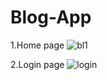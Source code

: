 
# Blog-App

1.Home page
![bl1](https://user-images.githubusercontent.com/73046889/226626083-cdd9558b-d59c-4e0c-bd52-01df703cef63.png)


2.Login page
![login](https://user-images.githubusercontent.com/73046889/226626319-a05ab9f1-8b1c-44be-b6b1-c1c4d1e59da5.png)

